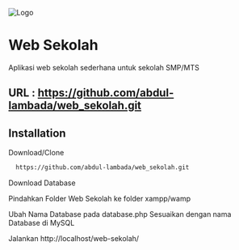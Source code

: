 
![Logo](https://logowik.com/content/uploads/images/codeigniter-new6422.logowik.com.webp)


# Web Sekolah

Aplikasi web sekolah sederhana untuk sekolah SMP/MTS


## URL : https://github.com/abdul-lambada/web_sekolah.git
## Installation

Download/Clone 

```bash
  https://github.com/abdul-lambada/web_sekolah.git
```
Download Database

Pindahkan Folder Web Sekolah ke folder xampp/wamp

Ubah Nama Database pada database.php Sesuaikan dengan nama Database di MySQL

Jalankan http://localhost/web-sekolah/





